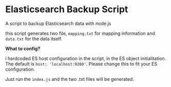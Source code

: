 # Elasticsearch Backup Script
A script to backup Elasticsearch data with node.js

this script generates two file, `mapping.txt` for mapping information and `data.txt` for the data itself.

**What to config?**

i hardcoded ES host configuration in the script, in the ES object initialitation. The default is `host: 'localhost:9200'`. Please change this to fit your ES configuration.

Just run the `index.js` and the two .txt files will be generated.

